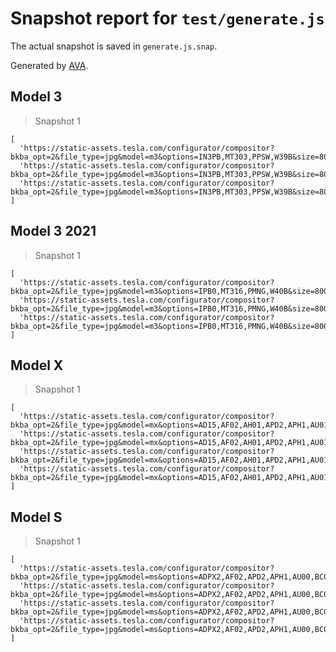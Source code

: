 # Snapshot report for `test/generate.js`

The actual snapshot is saved in `generate.js.snap`.

Generated by [AVA](https://avajs.dev).

## Model 3

> Snapshot 1

    [
      'https://static-assets.tesla.com/configurator/compositor?bkba_opt=2&file_type=jpg&model=m3&options=IN3PB,MT303,PPSW,W39B&size=800&view=STUD_3QTR',
      'https://static-assets.tesla.com/configurator/compositor?bkba_opt=2&file_type=jpg&model=m3&options=IN3PB,MT303,PPSW,W39B&size=800&view=STUD_REAR',
      'https://static-assets.tesla.com/configurator/compositor?bkba_opt=2&file_type=jpg&model=m3&options=IN3PB,MT303,PPSW,W39B&size=800&view=STUD_SEAT',
    ]

## Model 3 2021

> Snapshot 1

    [
      'https://static-assets.tesla.com/configurator/compositor?bkba_opt=2&file_type=jpg&model=m3&options=IPB0,MT316,PMNG,W40B&size=800&view=STUD_3QTR',
      'https://static-assets.tesla.com/configurator/compositor?bkba_opt=2&file_type=jpg&model=m3&options=IPB0,MT316,PMNG,W40B&size=800&view=STUD_REAR',
      'https://static-assets.tesla.com/configurator/compositor?bkba_opt=2&file_type=jpg&model=m3&options=IPB0,MT316,PMNG,W40B&size=800&view=STUD_SEAT',
    ]

## Model X

> Snapshot 1

    [
      'https://static-assets.tesla.com/configurator/compositor?bkba_opt=2&file_type=jpg&model=mx&options=AD15,AF02,AH01,APD2,APH1,AU01,BC0R,BP00,BR00,BS00,BTX4,CC03,CF00,CH04,CODE,CPF1,CW02,DA02,DRLH,DSH7,DV4W,FG02,FR02,GLTL,IDCF,IX01,LP01,LT3W,MDLX,ME02,MI00,MT90P,OSSW,PA00,PF01,PI01,PK00,PPSW,PS00,PX4D,QLEW,REEU,RFPX,S06W,SC04,SP01,SR01,SU01,TIG2,TM00,TP03,TR01,TRA1,TW00,UTAB,WTUT,X001,X003,X007,X011,X014,X019,X024,X026,X028,X031,X037,X039,X042,X044,YFCC&size=800&view=STUD_3QTR',
      'https://static-assets.tesla.com/configurator/compositor?bkba_opt=2&file_type=jpg&model=mx&options=AD15,AF02,AH01,APD2,APH1,AU01,BC0R,BP00,BR00,BS00,BTX4,CC03,CF00,CH04,CODE,CPF1,CW02,DA02,DRLH,DSH7,DV4W,FG02,FR02,GLTL,IDCF,IX01,LP01,LT3W,MDLX,ME02,MI00,MT90P,OSSW,PA00,PF01,PI01,PK00,PPSW,PS00,PX4D,QLEW,REEU,RFPX,S06W,SC04,SP01,SR01,SU01,TIG2,TM00,TP03,TR01,TRA1,TW00,UTAB,WTUT,X001,X003,X007,X011,X014,X019,X024,X026,X028,X031,X037,X039,X042,X044,YFCC&size=800&view=STUD_SIDE',
      'https://static-assets.tesla.com/configurator/compositor?bkba_opt=2&file_type=jpg&model=mx&options=AD15,AF02,AH01,APD2,APH1,AU01,BC0R,BP00,BR00,BS00,BTX4,CC03,CF00,CH04,CODE,CPF1,CW02,DA02,DRLH,DSH7,DV4W,FG02,FR02,GLTL,IDCF,IX01,LP01,LT3W,MDLX,ME02,MI00,MT90P,OSSW,PA00,PF01,PI01,PK00,PPSW,PS00,PX4D,QLEW,REEU,RFPX,S06W,SC04,SP01,SR01,SU01,TIG2,TM00,TP03,TR01,TRA1,TW00,UTAB,WTUT,X001,X003,X007,X011,X014,X019,X024,X026,X028,X031,X037,X039,X042,X044,YFCC&size=800&view=STUD_REAR',
      'https://static-assets.tesla.com/configurator/compositor?bkba_opt=2&file_type=jpg&model=mx&options=AD15,AF02,AH01,APD2,APH1,AU01,BC0R,BP00,BR00,BS00,BTX4,CC03,CF00,CH04,CODE,CPF1,CW02,DA02,DRLH,DSH7,DV4W,FG02,FR02,GLTL,IDCF,IX01,LP01,LT3W,MDLX,ME02,MI00,MT90P,OSSW,PA00,PF01,PI01,PK00,PPSW,PS00,PX4D,QLEW,REEU,RFPX,S06W,SC04,SP01,SR01,SU01,TIG2,TM00,TP03,TR01,TRA1,TW00,UTAB,WTUT,X001,X003,X007,X011,X014,X019,X024,X026,X028,X031,X037,X039,X042,X044,YFCC&size=800&view=STUD_SEAT',
    ]

## Model S

> Snapshot 1

    [
      'https://static-assets.tesla.com/configurator/compositor?bkba_opt=2&file_type=jpg&model=ms&options=ADPX2,AF02,APD2,APH1,AU00,BC0B,BP00,BR00,BS00,BTX4,CF00,CH04,CODE,CPF1,CW02,DA02,DCF0,DRLH,DSH7,DV4W,FG02,IDCF,IX01,LP01,MDLS,ME02,MI01,MT90A,PA00,PF00,PI01,PK00,PMSS,PS01,PX00,QNEB,REEU,RFP2,RU00,SC04,SP01,SR01,SU01,TM00,TP03,TR00,UTAB,WTSS,X001,X003,X007,X011,X014,X021,X025,X027,X028,X031,X037,X039,X044,YFFC&size=800&view=STUD_3QTR',
      'https://static-assets.tesla.com/configurator/compositor?bkba_opt=2&file_type=jpg&model=ms&options=ADPX2,AF02,APD2,APH1,AU00,BC0B,BP00,BR00,BS00,BTX4,CF00,CH04,CODE,CPF1,CW02,DA02,DCF0,DRLH,DSH7,DV4W,FG02,IDCF,IX01,LP01,MDLS,ME02,MI01,MT90A,PA00,PF00,PI01,PK00,PMSS,PS01,PX00,QNEB,REEU,RFP2,RU00,SC04,SP01,SR01,SU01,TM00,TP03,TR00,UTAB,WTSS,X001,X003,X007,X011,X014,X021,X025,X027,X028,X031,X037,X039,X044,YFFC&size=800&view=STUD_SIDE',
      'https://static-assets.tesla.com/configurator/compositor?bkba_opt=2&file_type=jpg&model=ms&options=ADPX2,AF02,APD2,APH1,AU00,BC0B,BP00,BR00,BS00,BTX4,CF00,CH04,CODE,CPF1,CW02,DA02,DCF0,DRLH,DSH7,DV4W,FG02,IDCF,IX01,LP01,MDLS,ME02,MI01,MT90A,PA00,PF00,PI01,PK00,PMSS,PS01,PX00,QNEB,REEU,RFP2,RU00,SC04,SP01,SR01,SU01,TM00,TP03,TR00,UTAB,WTSS,X001,X003,X007,X011,X014,X021,X025,X027,X028,X031,X037,X039,X044,YFFC&size=800&view=STUD_REAR',
      'https://static-assets.tesla.com/configurator/compositor?bkba_opt=2&file_type=jpg&model=ms&options=ADPX2,AF02,APD2,APH1,AU00,BC0B,BP00,BR00,BS00,BTX4,CF00,CH04,CODE,CPF1,CW02,DA02,DCF0,DRLH,DSH7,DV4W,FG02,IDCF,IX01,LP01,MDLS,ME02,MI01,MT90A,PA00,PF00,PI01,PK00,PMSS,PS01,PX00,QNEB,REEU,RFP2,RU00,SC04,SP01,SR01,SU01,TM00,TP03,TR00,UTAB,WTSS,X001,X003,X007,X011,X014,X021,X025,X027,X028,X031,X037,X039,X044,YFFC&size=800&view=STUD_SEAT_ALTA',
    ]
